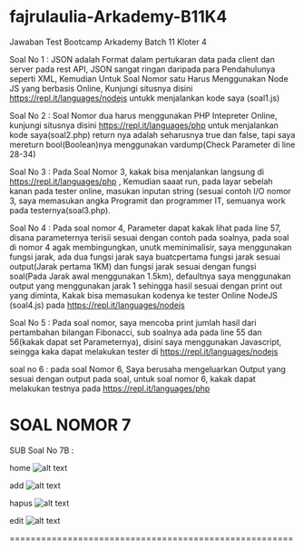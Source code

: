 # fajrulaulia-Arkademy-B11K4
Jawaban Test Bootcamp Arkademy Batch 11 Kloter 4

Soal No 1 : JSON adalah Format dalam pertukaran data pada client dan server pada rest API, JSON sangat ringan daripada para Pendahulunya seperti XML, Kemudian Untuk Soal Nomor satu Harus Menggunakan Node JS yang berbasis Online, Kunjungi situsnya disini https://repl.it/languages/nodejs untukk menjalankan kode saya (soal1.js)

Soal No 2 : Soal Nomor dua harus menggunakan PHP Intepreter Online, kunjungi situsnya disini https://repl.it/languages/php untuk menjalankan kode saya(soal2.php) return nya adalah seharusnya true dan false, tapi saya mereturn bool(Boolean)nya menggunakan vardump(Check Parameter di line 28-34)

Soal No 3 : Pada Soal Nomor 3, kakak bisa menjalankan langsung di https://repl.it/languages/php , Kemudian saaat run, pada layar sebelah kanan pada tester online, masukan inputan string (sesuai contoh I/O nomor 3, saya memasukan angka Programit dan programmer IT, semuanya work pada testernya(soal3.php).

Soal No 4 : Pada soal nomor 4, Parameter dapat kakak lihat pada line 57, disana parameternya terisii sesuai dengan contoh pada soalnya, pada soal di nomor 4 agak membingungkan, unutk meminimalisir, saya menggunakan fungsi jarak, ada dua fungsi jarak saya buatcpertama fungsi jarak sesuai output(Jarak pertama 1KM) dan fungsi jarak sesuai dengan fungsi soal(Pada Jarak awal menggunakan 1.5km), defaultnya saya menggunakan output yang menggunakan jarak 1 sehingga hasil sesuai dengan print out yang diminta, Kakak bisa memasukan kodenya ke tester Online NodeJS (soal4.js) pada https://repl.it/languages/nodejs 

Soal No 5 : Pada soal nomor, saya mencoba print jumlah hasil dari pertambahan bilangan Fibonacci, sub soalnya ada pada line 55 dan 56(kakak dapat set Parameternya), disini saya menggunakan Javascript, seingga kaka dapat melakukan tester di https://repl.it/languages/nodejs 

soal no 6 : pada soal Nomor 6, Saya berusaha mengeluarkan Output yang sesuai dengan output pada soal, untuk soal nomor 6, kakak dapat melakukan testnya pada https://repl.it/languages/php


SOAL NOMOR 7
=======================================================================
SUB Soal No 7B :

home
![alt text](https://raw.githubusercontent.com/fajrulaulia/fajrulaulia-Arkademy-B11K4/master/soal7/7b/ss/home.png)

add
![alt text](https://raw.githubusercontent.com/fajrulaulia/fajrulaulia-Arkademy-B11K4/master/soal7/7b/ss/add.png)

hapus
![alt text](https://raw.githubusercontent.com/fajrulaulia/fajrulaulia-Arkademy-B11K4/master/soal7/7b/ss/hapus.png)

edit
![alt text](https://raw.githubusercontent.com/fajrulaulia/fajrulaulia-Arkademy-B11K4/master/soal7/7b/ss/edit.png)

======================================================
